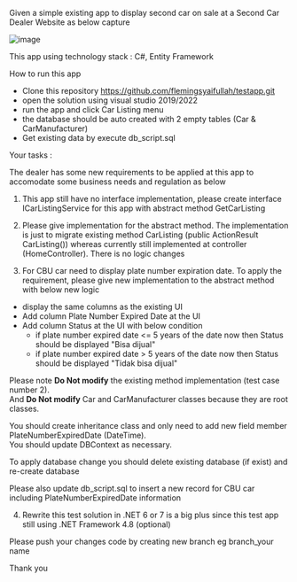 Given a simple existing app to display second car on sale at a Second Car Dealer Website as below capture

![image](https://user-images.githubusercontent.com/44523673/216550250-27a4e44c-70be-4cfc-ae72-b34f823aa295.png)

This app using technology stack : C#, Entity Framework

How to run this app
- Clone this repository https://github.com/flemingsyaifullah/testapp.git
- open the solution using visual studio 2019/2022
- run the app and click Car Listing menu
- the database should be auto created with 2 empty tables (Car & CarManufacturer)
- Get existing data by execute db_script.sql

Your tasks :

The dealer has some new requirements to be applied at this app to accomodate some business needs and regulation as below

1. This app still have no interface implementation, please create interface ICarListingService for this app with abstract method GetCarListing

2. Please give implementation for the abstract method. 
The implementation is just to migrate existing method CarListing (public ActionResult CarListing()) 
whereas currently still implemented at controller (HomeController). There is no logic changes

3. For CBU car need to display plate number expiration date. 
To apply the requirement, please give new implementation to the abstract method with below new logic
- display the same columns as the existing UI
- Add column Plate Number Expired Date at the UI
- Add column Status at the UI with below condition
  - if plate number expired date <= 5 years of the date now then Status should be displayed "Bisa dijual"
  - if plate number expired date > 5 years of the date now then Status should be displayed "Tidak bisa dijual"

Please note <b>Do Not modify</b> the existing method implementation (test case number 2).</br> 
And <b>Do Not modify</b> Car and CarManufacturer classes because they are root classes. 

You should create inheritance class and only need to add new field member PlateNumberExpiredDate (DateTime).</br>
You should update DBContext as necessary.

To apply database change you should delete existing database (if exist) and re-create database

Please also update db_script.sql to insert a new record for CBU car including PlateNumberExpiredDate information

4. Rewrite this test solution in .NET 6 or 7 is a big plus since this test app still using .NET Framework 4.8 (optional) 

Please push your changes code by creating new branch
eg branch_your name

Thank you
